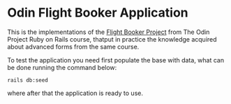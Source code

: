 # Odin Flight Booker Application

This is the implementations of the [Flight Booker Project](https://www.theodinproject.com/courses/ruby-on-rails/lessons/building-advanced-forms) from The Odin Project Ruby on Rails course, thatput in practice the knowledge acquired about advanced forms from the same course.

To test the application you need first populate the base with data, what can be
done running the command below:

```
rails db:seed
```
where after that the application is ready to use.

